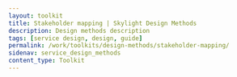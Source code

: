 ```yaml
---
layout: toolkit
title: Stakeholder mapping | Skylight Design Methods
description: Design methods description
tags: [service design, design, guide]
permalink: /work/toolkits/design-methods/stakeholder-mapping/
sidenav: service_design_methods
content_type: Toolkit
---
```


